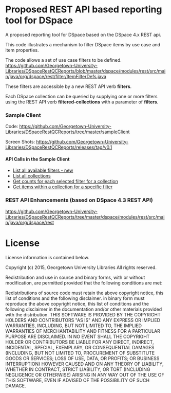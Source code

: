 # Proposed REST API based reporting tool for DSpace

A proposed reporting tool for DSpace based on the DSpace 4.x REST api.

This code illustrates a mechanism to filter DSpace items by use case and item properties.

The code allows a set of use case filters to be defined.
https://github.com/Georgetown-University-Libraries/DSpaceRestQCReports/blob/master/dspace/modules/rest/src/main/java/org/dspace/rest/filter/ItemFilterDefs.java

These filters are accessible by a new REST API verb **filters**.

Each DSpace collection can be queried by supplying one or more filters using the REST API verb **filtered-collections** with a parameter of **filters**.

### Sample Client

Code: https://github.com/Georgetown-University-Libraries/DSpaceRestQCReports/tree/master/sampleClient

Screen Shots: https://github.com/Georgetown-University-Libraries/DSpaceRestQCReports/releases/tag/v0.1

#### API Calls in the Sample Client
* [List all available filters - new](https://github.com/Georgetown-University-Libraries/DSpaceRestQCReports/blob/4c00475b894e7275961bf0334a5106df781af674/sampleClient/restClient.js#L28)
* [List all collections](https://github.com/Georgetown-University-Libraries/DSpaceRestQCReports/blob/4c00475b894e7275961bf0334a5106df781af674/sampleClient/restClient.js#L55)
* [Get counts for each selected filter for a collection](https://github.com/Georgetown-University-Libraries/DSpaceRestQCReports/blob/4c00475b894e7275961bf0334a5106df781af674/sampleClient/restClient.js#L112)
* [Get items within a collection for a specific filter](https://github.com/Georgetown-University-Libraries/DSpaceRestQCReports/blob/4c00475b894e7275961bf0334a5106df781af674/sampleClient/restClient.js#L167)

### REST API Enhancements (based on DSpace 4.3 REST API)

https://github.com/Georgetown-University-Libraries/DSpaceRestQCReports/tree/master/dspace/modules/rest/src/main/java/org/dspace/rest


# License 
License information is contained below.

Copyright (c) 2015, Georgetown University Libraries All rights reserved.

Redistribution and use in source and binary forms, with or without modification, are permitted provided that the following conditions are met:

Redistributions of source code must retain the above copyright notice, this list of conditions and the following disclaimer. 
in binary form must reproduce the above copyright notice, this list of conditions and the following disclaimer in the documentation and/or other materials 
provided with the distribution. THIS SOFTWARE IS PROVIDED BY THE COPYRIGHT HOLDERS AND CONTRIBUTORS "AS IS" AND ANY EXPRESS OR IMPLIED WARRANTIES, INCLUDING, 
BUT NOT LIMITED TO, THE IMPLIED WARRANTIES OF MERCHANTABILITY AND FITNESS FOR A PARTICULAR PURPOSE ARE DISCLAIMED. 
IN NO EVENT SHALL THE COPYRIGHT HOLDER OR CONTRIBUTORS BE LIABLE FOR ANY DIRECT, INDIRECT, INCIDENTAL, SPECIAL, EXEMPLARY, OR CONSEQUENTIAL DAMAGES 
(INCLUDING, BUT NOT LIMITED TO, PROCUREMENT OF SUBSTITUTE GOODS OR SERVICES; LOSS OF USE, DATA, OR PROFITS; OR BUSINESS INTERRUPTION) 
HOWEVER CAUSED AND ON ANY THEORY OF LIABILITY, WHETHER IN CONTRACT, STRICT LIABILITY, OR TORT (INCLUDING NEGLIGENCE OR OTHERWISE) 
ARISING IN ANY WAY OUT OF THE USE OF THIS SOFTWARE, EVEN IF ADVISED OF THE POSSIBILITY OF SUCH DAMAGE.
